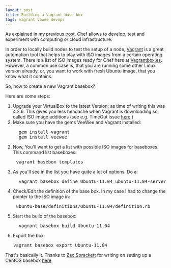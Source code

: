 ```yaml
---
layout: post
title: Building a Vagrant base box
tags: vagrant vewee devops
---
```

As explained in my previous [post](http://thinkingonthinking.com/building-infrastructure), Chef allows to develop, test and experiment with computing or cloud infrastructure.

In order to locally build nodes to test the setup of a node, [Vagrant](http://vagrantup.com) is a great automation tool that helps to play with ISO images from a certain operating system. There is a list of ISO images ready for Chef here at [Vagrantbox.es](http://vagrantbox.es). However, a common use case is, that you are running some other Linux version already, or, you want to work with fresh Ubuntu image, that you know what it contains.

So, how to create a new Vagrant basebox?

Here are some steps:

1. Upgrade your VirtualBox to the latest Version; as time of writing this was 4.2.6. This gives you less headache when Vagrant is downloading so called ISO image additions (see e.g. TimeOut issue [here](https://github.com/jedi4ever/veewee/issues/519 ) )
2. Make sure you have the gems VeeWee and Vagrant installed:

<pre>
     gem install vagrant
     gem install veewee
</pre>

2. Now, You'll want to get a list with possible ISO images for baseboxes. This command list baseboxes:

<pre>
    vagrant basebox templates
</pre>

3. As you'll see in the list you have quite a lot of options. Do a:

<pre>
     vagrant basebox define Ubuntu-11.04 ubuntu-11.04-server-amd64 -d
</pre>

4. Check/Edit the definition of the base box. In my case I had to change the pointer to the ISO image in:

<pre>
    ubuntu-base/definitions/Ubuntu-11.04/definition.rb
</pre>

5. Start the build of the basebox:

<pre>
     vagrant basebox build Ubuntu-11.04
</pre>

6. Export the box:

<pre>
   vagrant basebox export Ubuntu-11.04
</pre>

That's basically it. Thanks to [Zac Sprackett](http://zac.sprackett.com/resume/) for writing on setting up a CentOS basebox  [here](http://devops.me/2011/10/06/building-baseboxes/)



